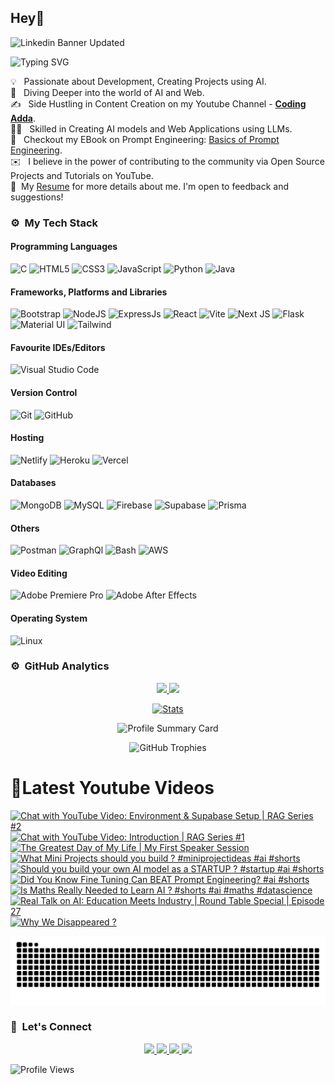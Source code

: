 ## Hey👋
![Linkedin Banner Updated](https://github.com/Yuvadi29/Yuvadi29/assets/80524895/64e39555-2b44-48be-a6b2-1a2a13c285be)


![Typing SVG](https://readme-typing-svg.herokuapp.com?font=comfortaa&color=ffffff&size=24&width=500&lines=🚀Software-Developer;🎙️Podcaster;📷Content-Creator;🎤Speaker;📕Author👋Nice+to+meet+you...)

💡 &nbsp; Passionate about Development, Creating Projects using AI.\
🧠 &nbsp; Diving Deeper into the world of AI and Web.\
✍️ &nbsp; Side Hustling in Content Creation on my Youtube Channel - **[Coding Adda](https://www.youtube.com/@Coding_adda)**.\
🧑‍🏭 &nbsp; Skilled in Creating AI models and Web Applications using LLMs.\
📕 &nbsp; Checkout my EBook on Prompt Engineering: [Basics of Prompt Engineering](https://amzn.in/d/4DiLgn3).\
✉️ &nbsp; I believe in the power of contributing to the community via Open Source Projects and Tutorials on YouTube.\
📄 &nbsp;My [Resume](Aditya_Trivedi_CV.pdf) for more details about me. I'm open to feedback and suggestions!

### ⚙️ &nbsp;My Tech Stack
#### Programming Languages 

![C](https://skillicons.dev/icons?i=c)
![HTML5](https://skillicons.dev/icons?i=html)
![CSS3](https://skillicons.dev/icons?i=css)
![JavaScript](https://skillicons.dev/icons?i=js)
![Python](https://skillicons.dev/icons?i=python)
![Java](https://skillicons.dev/icons?i=java)

#### Frameworks, Platforms and Libraries

![Bootstrap](https://skillicons.dev/icons?i=bootstrap)
![NodeJS](https://skillicons.dev/icons?i=nodejs)
![ExpressJs](https://skillicons.dev/icons?i=express)
![React](https://skillicons.dev/icons?i=react)
![Vite](https://skillicons.dev/icons?i=vite)
![Next JS](https://skillicons.dev/icons?i=nextjs)
![Flask](https://skillicons.dev/icons?i=flask)
![Material UI](https://skillicons.dev/icons?i=materialui)
![Tailwind](https://skillicons.dev/icons?i=tailwind)


#### Favourite IDEs/Editors

![Visual Studio Code](https://skillicons.dev/icons?i=vscode)


#### Version Control

![Git](https://skillicons.dev/icons?i=git)
![GitHub](https://skillicons.dev/icons?i=github)

#### Hosting

![Netlify](https://skillicons.dev/icons?i=netlify)
![Heroku](https://skillicons.dev/icons?i=heroku)
![Vercel](https://skillicons.dev/icons?i=vercel)

#### Databases

![MongoDB](https://skillicons.dev/icons?i=mongodb)
![MySQL](https://skillicons.dev/icons?i=mysql)
![Firebase](https://skillicons.dev/icons?i=firebase)
![Supabase](https://skillicons.dev/icons?i=supabase)
![Prisma](https://skillicons.dev/icons?i=prisma)

#### Others

![Postman](https://skillicons.dev/icons?i=postman)
![GraphQl](https://skillicons.dev/icons?i=graphql)
![Bash](https://skillicons.dev/icons?i=bash)
![AWS](https://skillicons.dev/icons?i=aws)

#### Video Editing
![Adobe Premiere Pro](https://skillicons.dev/icons?i=pr)
![Adobe After Effects](https://skillicons.dev/icons?i=ae)

#### Operating System

![Linux](https://skillicons.dev/icons?i=linux)


### ⚙️ &nbsp;GitHub Analytics

<p align="center">
  <a href="https://github.com/Yuvadi29">
    <img height="180em" src="https://github-readme-stats-eight-theta.vercel.app/api?username=Yuvadi29&show_icons=true&theme=algolia&include_all_commits=true&count_private=true"/>
    <img height="180em" src="https://github-readme-stats-eight-theta.vercel.app/api/top-langs/?username=Yuvadi29&layout=compact&langs_count=8&theme=algolia"/>
  </a>
</p>

<p align="center">
    <!-- Stats Card -->
    <a href="https://github.com/Yuvadi29">
        <img src="https://github-stats-alpha.vercel.app/api/?username=Yuvadi29&cc=333333&tc=ffffff&ic=4B8BDA" alt="Stats" />
    </a>
</p>


<p align="center">
    <!-- Profile Summary Card -->
    <img src="https://github-profile-summary-cards.vercel.app/api/cards/profile-details?username=Yuvadi29&theme=algolia" alt="Profile Summary Card" />
</p>

<p align="center">
    <!-- Trophy Stats -->
    <img src="https://github-profile-trophy.vercel.app/?username=Yuvadi29&theme=tokyonight" alt="GitHub Trophies" />
</p>


# 📸Latest Youtube Videos
<!-- BEGIN YOUTUBE-CARDS -->
[![Chat with YouTube Video: Environment & Supabase Setup  | RAG Series #2](https://ytcards.demolab.com/?id=_-KAJ6PwM1g&title=Chat+with+YouTube+Video%3A+Environment+%26+Supabase+Setup++%7C+RAG+Series+%232&lang=en&timestamp=1752249666&background_color=%230d1117&title_color=%23ffffff&stats_color=%23dedede&max_title_lines=1&width=250&border_radius=5 "Chat with YouTube Video: Environment & Supabase Setup  | RAG Series #2")](https://www.youtube.com/watch?v=_-KAJ6PwM1g)
[![Chat with YouTube Video: Introduction | RAG Series #1](https://ytcards.demolab.com/?id=jV5TnWXkpV8&title=Chat+with+YouTube+Video%3A+Introduction+%7C+RAG+Series+%231&lang=en&timestamp=1751988626&background_color=%230d1117&title_color=%23ffffff&stats_color=%23dedede&max_title_lines=1&width=250&border_radius=5 "Chat with YouTube Video: Introduction | RAG Series #1")](https://www.youtube.com/watch?v=jV5TnWXkpV8)
[![The Greatest Day of My Life | My First Speaker Session](https://ytcards.demolab.com/?id=gTILfNkdb-g&title=The+Greatest+Day+of+My+Life+%7C+My+First+Speaker+Session&lang=en&timestamp=1751643032&background_color=%230d1117&title_color=%23ffffff&stats_color=%23dedede&max_title_lines=1&width=250&border_radius=5 "The Greatest Day of My Life | My First Speaker Session")](https://www.youtube.com/watch?v=gTILfNkdb-g)
[![What Mini Projects should you build ? #miniprojectideas #ai #shorts](https://ytcards.demolab.com/?id=k_tAgUANHwE&title=What+Mini+Projects+should+you+build+%3F+%23miniprojectideas+%23ai+%23shorts&lang=en&timestamp=1751621435&background_color=%230d1117&title_color=%23ffffff&stats_color=%23dedede&max_title_lines=1&width=250&border_radius=5 "What Mini Projects should you build ? #miniprojectideas #ai #shorts")](https://www.youtube.com/shorts/k_tAgUANHwE)
[![Should you build your own AI model as a STARTUP ? #startup #ai #shorts](https://ytcards.demolab.com/?id=GtuxMoG9CdE&title=Should+you+build+your+own+AI+model+as+a+STARTUP+%3F+%23startup+%23ai+%23shorts&lang=en&timestamp=1751545819&background_color=%230d1117&title_color=%23ffffff&stats_color=%23dedede&max_title_lines=1&width=250&border_radius=5 "Should you build your own AI model as a STARTUP ? #startup #ai #shorts")](https://www.youtube.com/shorts/GtuxMoG9CdE)
[![Did You Know Fine Tuning Can BEAT Prompt Engineering?  #ai #shorts](https://ytcards.demolab.com/?id=3L_W8kItfLQ&title=Did+You+Know+Fine+Tuning+Can+BEAT+Prompt+Engineering%3F++%23ai+%23shorts&lang=en&timestamp=1751520603&background_color=%230d1117&title_color=%23ffffff&stats_color=%23dedede&max_title_lines=1&width=250&border_radius=5 "Did You Know Fine Tuning Can BEAT Prompt Engineering?  #ai #shorts")](https://www.youtube.com/shorts/3L_W8kItfLQ)
[![Is Maths Really Needed to Learn AI ? #shorts #ai #maths #datascience](https://ytcards.demolab.com/?id=YtzRcsi60t0&title=Is+Maths+Really+Needed+to+Learn+AI+%3F+%23shorts+%23ai+%23maths+%23datascience&lang=en&timestamp=1751475009&background_color=%230d1117&title_color=%23ffffff&stats_color=%23dedede&max_title_lines=1&width=250&border_radius=5 "Is Maths Really Needed to Learn AI ? #shorts #ai #maths #datascience")](https://www.youtube.com/shorts/YtzRcsi60t0)
[![Real Talk on AI: Education Meets Industry | Round Table Special | Episode 27](https://ytcards.demolab.com/?id=WzpEFEXSlZo&title=Real+Talk+on+AI%3A+Education+Meets+Industry+%7C+Round+Table+Special+%7C+Episode+27&lang=en&timestamp=1751383823&background_color=%230d1117&title_color=%23ffffff&stats_color=%23dedede&max_title_lines=1&width=250&border_radius=5 "Real Talk on AI: Education Meets Industry | Round Table Special | Episode 27")](https://www.youtube.com/watch?v=WzpEFEXSlZo)
[![Why We Disappeared ?](https://ytcards.demolab.com/?id=cTFZC_Y7Yjc&title=Why+We+Disappeared+%3F&lang=en&timestamp=1750951823&background_color=%230d1117&title_color=%23ffffff&stats_color=%23dedede&max_title_lines=1&width=250&border_radius=5 "Why We Disappeared ?")](https://www.youtube.com/watch?v=cTFZC_Y7Yjc)
<!-- END YOUTUBE-CARDS -->

<img src="https://raw.githubusercontent.com/Yuvadi29/Yuvadi29/output/snake.svg" alt="Snake animation" />

###

### 👋 &nbsp;Let's Connect
<p align="center">
  <a href="https://www.linkedin.com/in/adityat1702/">
        <img
            height="25"
            src="https://img.shields.io/badge/linkedin-%230077B5.svg?style=for-the-badge&logo=linkedin&logoColor=white"
        />
  </a>
  <a href="mailto:letstalkaditya@gmail.com">
        <img
            height="25"
            src="https://img.shields.io/badge/Gmail-D14836?style=for-the-badge&logo=gmail&logoColor=white"
        />
  <a href="https://youtube.com/@coding_adda">
    <img
        height="25"
        src="https://img.shields.io/badge/YouTube-red?/-@coding_adda?style=for-the-badge&logo=youtube&logoColor=white"
  </a>
    <a href="https://github.com/Yuvadi29">
        <img
            height="25"
            src="https://img.shields.io/badge/github-%23121011.svg?style=for-the-badge&logo=github&logoColor=white"
        />
    </a>
</p>

![Profile Views](https://komarev.com/ghpvc/?username=Yuvadi29&color=blue&style=flat&label=Profile+Views&base=1000)


